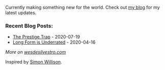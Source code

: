 Currently making something new for the world. Check out [my blog](https://wesdesilvestro.com) for my latest updates.

### Recent Blog Posts:
<!-- blog starts -->
* [The Prestige Trap](https://wesdesilvestro.com/the-prestige-trap) - 2020-07-19
* [Long Form is Underrated](https://wesdesilvestro.com/long-form-is-underrated) - 2020-04-16
<!-- blog ends -->
*More on [wesdesilvestro.com](https://wesdesilvestro.com/)*

Inspired by <a href="https://simonwillison.net/2020/Jul/10/self-updating-profile-readme/">Simon Willison</a>.